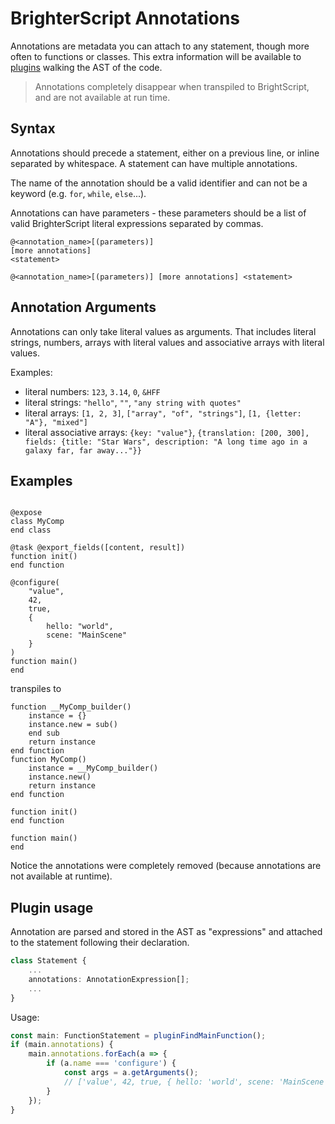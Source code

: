 # BrighterScript Annotations

Annotations are metadata you can attach to any statement, though more often to functions or classes. This extra information will be available to [plugins](plugins.md) walking the AST of the code.

> Annotations completely disappear when transpiled to BrightScript, and are not available at run time.

## Syntax

Annotations should precede a statement, either on a previous line, or inline separated by whitespace.
A statement can have multiple annotations.

The name of the annotation should be a valid identifier and can not be a keyword (e.g. `for`, `while`, `else`...).

Annotations can have parameters - these parameters should be a list of valid BrighterScript literal expressions separated by commas.

```
@<annotation_name>[(parameters)]
[more annotations]
<statement>

@<annotation_name>[(parameters)] [more annotations] <statement>
```

## Annotation Arguments

Annotations can only take literal values as arguments. That includes literal strings, numbers, arrays with literal values and associative arrays with literal values.

Examples:

 - literal numbers: `123`, `3.14`, `0`, `&HFF`
 - literal strings: `"hello"`, `""`, `"any string with quotes"`
 - literal arrays: `[1, 2, 3]`, `["array", "of", "strings"]`, `[1, {letter: "A"}, "mixed"]`
 - literal associative arrays: `{key: "value"}`, `{translation: [200, 300], fields: {title: "Star Wars", description: "A long time ago in a galaxy far, far away..."}}`


## Examples

```brighterscript

@expose
class MyComp
end class

@task @export_fields([content, result])
function init()
end function

@configure(
    "value",
    42,
    true,
    {
        hello: "world",
        scene: "MainScene"
    }
)
function main()
end
```
transpiles to

```brightscript
function __MyComp_builder()
    instance = {}
    instance.new = sub()
    end sub
    return instance
end function
function MyComp()
    instance = __MyComp_builder()
    instance.new()
    return instance
end function

function init()
end function

function main()
end
```

Notice the annotations were completely removed (because annotations are not available at runtime).

## Plugin usage

Annotation are parsed and stored in the AST as "expressions" and attached to the statement following their declaration.

```typescript
class Statement {
    ...
    annotations: AnnotationExpression[];
    ...
}
```

Usage:

```typescript
const main: FunctionStatement = pluginFindMainFunction();
if (main.annotations) {
    main.annotations.forEach(a => {
        if (a.name === 'configure') {
            const args = a.getArguments();
            // ['value', 42, true, { hello: 'world', scene: 'MainScene' }]
        }
    });
}
```
